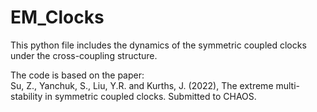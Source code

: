 # EM_Clocks

This python file includes the dynamics of the symmetric coupled clocks under the cross-coupling structure.

The code is based on the paper:  
Su, Z., Yanchuk, S., Liu, Y.R. and Kurths, J. (2022), The extreme multi-stability in symmetric coupled clocks. Submitted to CHAOS.